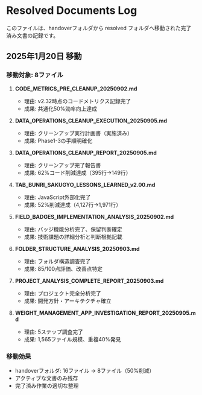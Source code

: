 # Resolved Documents Log

このファイルは、handoverフォルダから resolved フォルダへ移動された完了済み文書の記録です。

## 2025年1月20日 移動

### 移動対象: 8ファイル

1. **CODE_METRICS_PRE_CLEANUP_20250902.md**
   - 理由: v2.32時点のコードメトリクス記録完了
   - 成果: 共通化50%効率向上達成

2. **DATA_OPERATIONS_CLEANUP_EXECUTION_20250905.md**
   - 理由: クリーンアップ実行計画書（実施済み）
   - 成果: Phase1-3の手順明確化

3. **DATA_OPERATIONS_CLEANUP_REPORT_20250905.md**
   - 理由: クリーンアップ完了報告書
   - 成果: 62%コード削減達成（395行→149行）

4. **TAB_BUNRI_SAKUGYO_LESSONS_LEARNED_v2.00.md**
   - 理由: JavaScript外部化完了
   - 成果: 52%削減達成（4,127行→1,971行）

5. **FIELD_BADGES_IMPLEMENTATION_ANALYSIS_20250902.md**
   - 理由: バッジ機能分析完了、保留判断確定
   - 成果: 技術課題の詳細分析と判断根拠記載

6. **FOLDER_STRUCTURE_ANALYSIS_20250903.md**
   - 理由: フォルダ構造調査完了
   - 成果: 85/100点評価、改善点特定

7. **PROJECT_ANALYSIS_COMPLETE_REPORT_20250903.md**
   - 理由: プロジェクト完全分析完了
   - 成果: 開発方針・アーキテクチャ確立

8. **WEIGHT_MANAGEMENT_APP_INVESTIGATION_REPORT_20250905.md**
   - 理由: 5ステップ調査完了
   - 成果: 1,565ファイル規模、重複40%発見

### 移動効果
- handoverフォルダ: 16ファイル → 8ファイル（50%削減）
- アクティブな文書のみ残存
- 完了済み作業の適切な整理